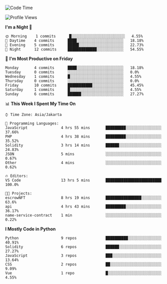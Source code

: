 <!--START_SECTION:waka-->
![Code Time](http://img.shields.io/badge/Code%20Time-1%2C263%20hrs%208%20mins-blue)

![Profile Views](http://img.shields.io/badge/Profile%20Views-0-blue)

**I'm a Night 🦉** 

```text
🌞 Morning    1 commits      █░░░░░░░░░░░░░░░░░░░░░░░░   4.55% 
🌆 Daytime    4 commits      ████░░░░░░░░░░░░░░░░░░░░░   18.18% 
🌃 Evening    5 commits      █████░░░░░░░░░░░░░░░░░░░░   22.73% 
🌙 Night      12 commits     █████████████░░░░░░░░░░░░   54.55%

```
📅 **I'm Most Productive on Friday** 

```text
Monday       4 commits      ████░░░░░░░░░░░░░░░░░░░░░   18.18% 
Tuesday      0 commits      ░░░░░░░░░░░░░░░░░░░░░░░░░   0.0% 
Wednesday    1 commits      █░░░░░░░░░░░░░░░░░░░░░░░░   4.55% 
Thursday     0 commits      ░░░░░░░░░░░░░░░░░░░░░░░░░   0.0% 
Friday       10 commits     ███████████░░░░░░░░░░░░░░   45.45% 
Saturday     1 commits      █░░░░░░░░░░░░░░░░░░░░░░░░   4.55% 
Sunday       6 commits      ██████░░░░░░░░░░░░░░░░░░░   27.27%

```


📊 **This Week I Spent My Time On** 

```text
⌚︎ Time Zone: Asia/Jakarta

💬 Programming Languages: 
JavaScript               4 hrs 55 mins       █████████░░░░░░░░░░░░░░░░   37.66% 
PHP                      4 hrs 38 mins       █████████░░░░░░░░░░░░░░░░   35.52% 
Solidity                 3 hrs 14 mins       ██████░░░░░░░░░░░░░░░░░░░   24.83% 
JSON                     5 mins              ░░░░░░░░░░░░░░░░░░░░░░░░░   0.67% 
Other                    4 mins              ░░░░░░░░░░░░░░░░░░░░░░░░░   0.62%

🔥 Editors: 
VS Code                  13 hrs 5 mins       █████████████████████████   100.0%

🐱‍💻 Projects: 
escrowNFT                8 hrs 19 mins       ████████████████░░░░░░░░░   63.6% 
api                      4 hrs 43 mins       █████████░░░░░░░░░░░░░░░░   36.17% 
name-service-contract    1 min               ░░░░░░░░░░░░░░░░░░░░░░░░░   0.22%

```

**I Mostly Code in Python** 

```text
Python                   9 repos             ██████████░░░░░░░░░░░░░░░   40.91% 
Solidity                 6 repos             ██████░░░░░░░░░░░░░░░░░░░   27.27% 
JavaScript               3 repos             ███░░░░░░░░░░░░░░░░░░░░░░   13.64% 
CSS                      2 repos             ██░░░░░░░░░░░░░░░░░░░░░░░   9.09% 
Vue                      1 repo              █░░░░░░░░░░░░░░░░░░░░░░░░   4.55%

```



<!--END_SECTION:waka-->
